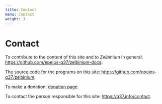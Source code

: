```yaml
---
title: Contact
menu: Contact
weight: 3
---
```


# Contact

To contribute to the content of this site and to *Zelbinium* in general: https://github.com/epeios-q37/zelbinium-docs.

The source code for the programs on this site: https://github.com/epeios-q37/zelbinium.

To make a donation: [donation page](../donate).

To contact the person responsible for this site: https://q37.info/contact.